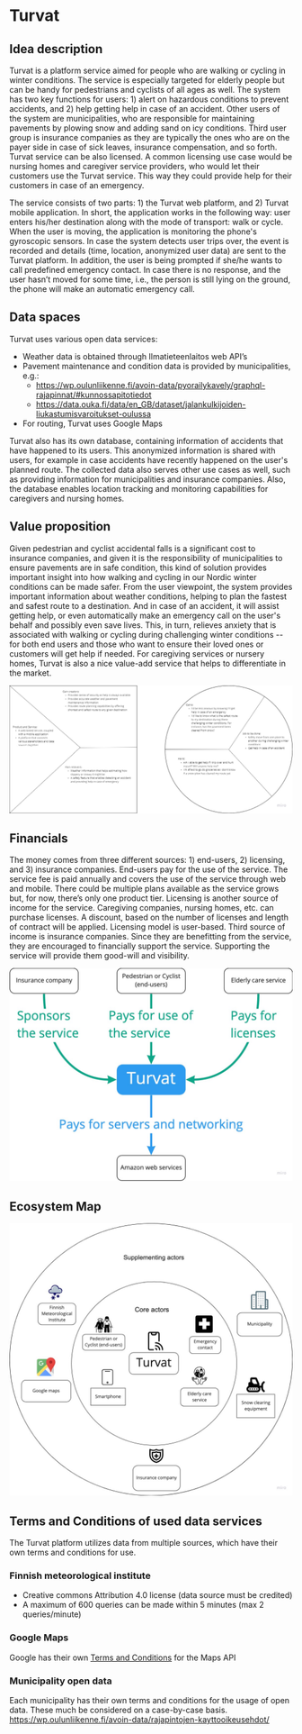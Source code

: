 # Turvat

## Idea description
Turvat is a platform service aimed for people who are walking or cycling in winter conditions. The service is especially targeted for elderly people but can be handy for pedestrians and cyclists of all ages as well. The system has two key functions for users: 1) alert on hazardous conditions to prevent accidents, and 2) help getting help in case of an accident. Other users of the system are municipalities, who are responsible for maintaining pavements by plowing snow and adding sand on icy conditions. Third user group is insurance companies as they are typically the ones who are on the payer side in case of sick leaves, insurance compensation, and so forth. Turvat service can be also licensed. A common licensing use case would be nursing homes and caregiver service providers, who would let their customers use the Turvat service. This way they could provide help for their customers in case of an emergency.

The service consists of two parts: 1) the Turvat web platform, and 2) Turvat mobile application. In short, the application works in the following way: user enters his/her destination along with the mode of transport: walk or cycle. When the user is moving, the application is monitoring the phone's gyroscopic sensors. In case the system detects user trips over, the event is recorded and details (time, location, anonymized user data) are sent to the Turvat platform. In addition, the user is being prompted if she/he wants to call predefined emergency contact. In case there is no response, and the user hasn’t moved for some time, i.e., the person is still lying on the ground, the phone will make an automatic emergency call.

## Data spaces
Turvat uses various open data services:
   * Weather data is obtained through Ilmatieteenlaitos web API’s
   * Pavement maintenance and condition data is provided by municipalities, e.g.:
      * https://wp.oulunliikenne.fi/avoin-data/pyorailykavely/graphql-rajapinnat/#kunnossapitotiedot
      * https://data.ouka.fi/data/en_GB/dataset/jalankulkijoiden-liukastumisvaroitukset-oulussa
   * For routing, Turvat uses Google Maps

Turvat also has its own database, containing information of accidents that have happened to its users. This anonymized information is shared with users, for example in case accidents have recently happened on the user's planned route. The collected data also serves other use cases as well, such as providing information for municipalities and insurance companies. Also, the database enables location tracking and monitoring capabilities for caregivers and nursing homes.

## Value proposition
Given pedestrian and cyclist accidental falls is a significant cost to insurance companies, and given it is the responsibility of municipalities to ensure pavements are in safe condition, this kind of solution provides important insight into how walking and cycling in our Nordic winter conditions can be made safer. From the user viewpoint, the system provides important information about weather conditions, helping to plan the fastest and safest route to a destination. And in case of an accident, it will assist getting help, or even automatically make an emergency call on the user's behalf and possibly even save lives. This, in turn, relieves anxiety that is associated with walking or cycling during challenging winter conditions -- for both end users and those who want to ensure their loved ones or customers will get help if needed. For caregiving services or nursery homes, Turvat is also a nice value-add service that helps to differentiate in the market.

![Value proposition canvas; end-user perspective](ValueProposition.jpg)

## Financials
The money comes from three different sources: 1) end-users, 2) licensing, and 3) insurance companies. End-users pay for the use of the service. The service fee is paid annually and covers the use of the service through web and mobile. There could be multiple plans available as the service grows but, for now, there’s only one product tier. Licensing is another source of income for the service. Caregiving companies, nursing homes, etc. can purchase licenses. A discount, based on the number of licenses and length of contract will be applied. Licensing model is user-based. Third source of income is insurance companies. Since they are benefitting from the service, they are encouraged to financially support the service. Supporting the service will provide them good-will and visibility.

![Flow of money](MoneyFlow.jpg)

## Ecosystem Map
![Ecosystem map](EcosystemMap.jpg)

## Terms and Conditions of used data services

The Turvat platform utilizes data from multiple sources, which have their own terms and conditions for use.

### Finnish meteorological institute
<ul>
 <li>Creative commons Attribution 4.0 license (data source must be credited)</li>
 <li>A maximum of 600 queries can be made within 5 minutes (max 2 queries/minute)</li>
</ul>

### Google Maps
Google has their own [Terms and Conditions](https://developers.google.com/maps/terms-20180207) for the Maps API

### Municipality open data
Each municipality has their own terms and conditions for the usage of open data. These much be considered on a case-by-case basis.
https://wp.oulunliikenne.fi/avoin-data/rajapintojen-kayttooikeusehdot/
